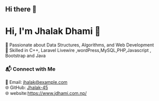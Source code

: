 ## Hi there 👋

# Hi, I'm Jhalak Dhami 👋  
🚀 Passionate about Data Structures, Algorithms, and Web Development  
🎯 Skilled in C++, Laravel Livewire ,wordPress,MySQL,PHP,Javascript , Bootstrap and Java


### 📬 Connect with Me  
📧 Email: jhalak@example.com  
🌐 GitHub: [Jhalak-45](https://github.com/Jhalak-45)  
🌐 website:https://www.jdhami.com.np/
